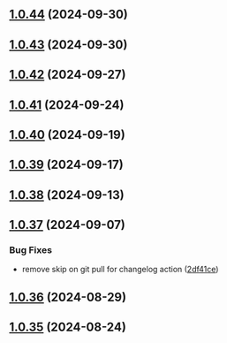 ## [1.0.44](https://github.com/binary-braids/github-actions-runner/compare/v1.0.43...v1.0.44) (2024-09-30)



## [1.0.43](https://github.com/binary-braids/github-actions-runner/compare/v1.0.42...v1.0.43) (2024-09-30)



## [1.0.42](https://github.com/binary-braids/github-actions-runner/compare/v1.0.41...v1.0.42) (2024-09-27)



## [1.0.41](https://github.com/binary-braids/github-actions-runner/compare/v1.0.40...v1.0.41) (2024-09-24)



## [1.0.40](https://github.com/binary-braids/github-actions-runner/compare/v1.0.39...v1.0.40) (2024-09-19)



## [1.0.39](https://github.com/binary-braids/github-actions-runner/compare/v1.0.38...v1.0.39) (2024-09-17)



## [1.0.38](https://github.com/binary-braids/github-actions-runner/compare/v1.0.37...v1.0.38) (2024-09-13)



## [1.0.37](https://github.com/binary-braids/github-actions-runner/compare/v1.0.36...v1.0.37) (2024-09-07)


### Bug Fixes

* remove skip on git pull for changelog action ([2df41ce](https://github.com/binary-braids/github-actions-runner/commit/2df41ce2e5b397fbd0aa73fe677fb857901ac2b5))



## [1.0.36](https://github.com/binary-braids/github-actions-runner/compare/v1.0.35...v1.0.36) (2024-08-29)



## [1.0.35](https://github.com/binary-braids/github-actions-runner/compare/v1.0.34...v1.0.35) (2024-08-24)



